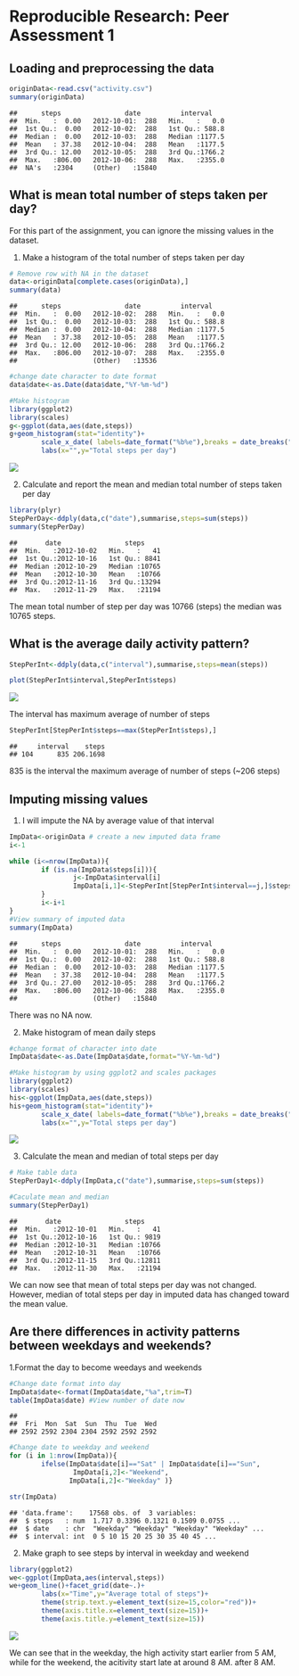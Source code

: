 # Reproducible Research: Peer Assessment 1


## Loading and preprocessing the data

```r
originData<-read.csv("activity.csv")
summary(originData)
```

```
##      steps                date          interval     
##  Min.   :  0.00   2012-10-01:  288   Min.   :   0.0  
##  1st Qu.:  0.00   2012-10-02:  288   1st Qu.: 588.8  
##  Median :  0.00   2012-10-03:  288   Median :1177.5  
##  Mean   : 37.38   2012-10-04:  288   Mean   :1177.5  
##  3rd Qu.: 12.00   2012-10-05:  288   3rd Qu.:1766.2  
##  Max.   :806.00   2012-10-06:  288   Max.   :2355.0  
##  NA's   :2304     (Other)   :15840
```



## What is mean total number of steps taken per day?

For this part of the assignment, you can ignore the missing values in the dataset.

1. Make a histogram of the total number of steps taken per day   


```r
# Remove row with NA in the dataset
data<-originData[complete.cases(originData),]
summary(data)
```

```
##      steps                date          interval     
##  Min.   :  0.00   2012-10-02:  288   Min.   :   0.0  
##  1st Qu.:  0.00   2012-10-03:  288   1st Qu.: 588.8  
##  Median :  0.00   2012-10-04:  288   Median :1177.5  
##  Mean   : 37.38   2012-10-05:  288   Mean   :1177.5  
##  3rd Qu.: 12.00   2012-10-06:  288   3rd Qu.:1766.2  
##  Max.   :806.00   2012-10-07:  288   Max.   :2355.0  
##                   (Other)   :13536
```

```r
#change date character to date format
data$date<-as.Date(data$date,"%Y-%m-%d")

#Make histogram
library(ggplot2)
library(scales)
g<-ggplot(data,aes(date,steps))
g+geom_histogram(stat="identity")+
        scale_x_date( labels=date_format("%b%e"),breaks = date_breaks("week"))+
        labs(x="",y="Total steps per day")
```

![](PA1_template_files/figure-html/unnamed-chunk-2-1.png) 

2. Calculate and report the mean and median total number of steps taken per day



```r
library(plyr)
StepPerDay<-ddply(data,c("date"),summarise,steps=sum(steps))
summary(StepPerDay)
```

```
##       date                steps      
##  Min.   :2012-10-02   Min.   :   41  
##  1st Qu.:2012-10-16   1st Qu.: 8841  
##  Median :2012-10-29   Median :10765  
##  Mean   :2012-10-30   Mean   :10766  
##  3rd Qu.:2012-11-16   3rd Qu.:13294  
##  Max.   :2012-11-29   Max.   :21194
```
The mean total number of step per day was 10766 (steps)
the median was 10765 steps.

## What is the average daily activity pattern?


```r
StepPerInt<-ddply(data,c("interval"),summarise,steps=mean(steps))

plot(StepPerInt$interval,StepPerInt$steps)
```

![](PA1_template_files/figure-html/unnamed-chunk-4-1.png) 

The interval has maximum average of number of steps

```r
StepPerInt[StepPerInt$steps==max(StepPerInt$steps),]
```

```
##     interval    steps
## 104      835 206.1698
```

835 is the interval the maximum average of number of steps (~206 steps)

## Imputing missing values
1. I will impute the NA by average value of that interval


```r
ImpData<-originData # create a new imputed data frame
i<-1

while (i<=nrow(ImpData)){
        if (is.na(ImpData$steps[i])){
                j<-ImpData$interval[i]
                ImpData[i,1]<-StepPerInt[StepPerInt$interval==j,]$steps
        }
        i<-i+1
}
#View summary of imputed data
summary(ImpData)
```

```
##      steps                date          interval     
##  Min.   :  0.00   2012-10-01:  288   Min.   :   0.0  
##  1st Qu.:  0.00   2012-10-02:  288   1st Qu.: 588.8  
##  Median :  0.00   2012-10-03:  288   Median :1177.5  
##  Mean   : 37.38   2012-10-04:  288   Mean   :1177.5  
##  3rd Qu.: 27.00   2012-10-05:  288   3rd Qu.:1766.2  
##  Max.   :806.00   2012-10-06:  288   Max.   :2355.0  
##                   (Other)   :15840
```
There was no NA now.

2. Make histogram of mean daily steps


```r
#change format of character into date
ImpData$date<-as.Date(ImpData$date,format="%Y-%m-%d")

#Make histogram by using ggplot2 and scales packages
library(ggplot2)
library(scales)
his<-ggplot(ImpData,aes(date,steps))
his+geom_histogram(stat="identity")+
        scale_x_date( labels=date_format("%b%e"),breaks = date_breaks("week"))+
        labs(x="",y="Total steps per day")
```

![](PA1_template_files/figure-html/unnamed-chunk-7-1.png) 

3. Calculate the mean and median of total steps per day

```r
# Make table data
StepPerDay1<-ddply(ImpData,c("date"),summarise,steps=sum(steps))

#Caculate mean and median
summary(StepPerDay1)
```

```
##       date                steps      
##  Min.   :2012-10-01   Min.   :   41  
##  1st Qu.:2012-10-16   1st Qu.: 9819  
##  Median :2012-10-31   Median :10766  
##  Mean   :2012-10-31   Mean   :10766  
##  3rd Qu.:2012-11-15   3rd Qu.:12811  
##  Max.   :2012-11-30   Max.   :21194
```

We can now see that mean of total steps per day was not changed. However, median
of total steps per day in imputed data has changed toward the mean value.

## Are there differences in activity patterns between weekdays and weekends?

1.Format the day to become weedays and weekends


```r
#Change date format into day
ImpData$date<-format(ImpData$date,"%a",trim=T)
table(ImpData$date) #View number of date now
```

```
## 
##  Fri  Mon  Sat  Sun  Thu  Tue  Wed 
## 2592 2592 2304 2304 2592 2592 2592
```

```r
#Change date to weekday and weekend
for (i in 1:nrow(ImpData)){
        ifelse(ImpData$date[i]=="Sat" | ImpData$date[i]=="Sun",
                ImpData[i,2]<-"Weekend",
               ImpData[i,2]<-"Weekday" )}

str(ImpData)
```

```
## 'data.frame':	17568 obs. of  3 variables:
##  $ steps   : num  1.717 0.3396 0.1321 0.1509 0.0755 ...
##  $ date    : chr  "Weekday" "Weekday" "Weekday" "Weekday" ...
##  $ interval: int  0 5 10 15 20 25 30 35 40 45 ...
```

2. Make graph to see steps by interval in weekday and weekend


```r
library(ggplot2)
we<-ggplot(ImpData,aes(interval,steps))
we+geom_line()+facet_grid(date~.)+
        labs(x="Time",y="Average total of steps")+
        theme(strip.text.y=element_text(size=15,color="red"))+
        theme(axis.title.x=element_text(size=15))+
        theme(axis.title.y=element_text(size=15))
```

![](PA1_template_files/figure-html/unnamed-chunk-10-1.png) 

We can see that in the weekday, the high activity start earlier from 5 AM, while
for the weekend, the acitivity start late at around 8 AM.
after 8 AM.
